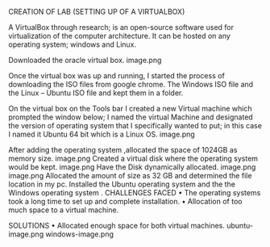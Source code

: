 CREATION OF LAB (SETTING UP OF A VIRTUALBOX)

A VirtualBox through research; is an open-source software used for virtualization of the computer architecture. 
It can be hosted on any operating system; windows and Linux.


Downloaded the oracle virtual box.
image.png
 

Once the virtual box was up and running, I started the process of downloading the ISO files from google chrome.
The Windows ISO file and the Linux – Ubuntu ISO file and kept them in a folder.

On the virtual box on the Tools bar I created a new Virtual machine which prompted the window below;
I named the virtual Machine and designated the version of operating system that I specifically wanted to put; in this case I named it Ubuntu 64 bit which is a Linux OS.
image.png

After adding the operating system ,allocated the space of 1024GB as memory size.
 image.png
Created a virtual disk where the operating system would be kept.
image.png
Have the Disk dynamically allocated.
image.png
image.png
Allocated the amount of size  as 32 GB and determined the file location in my pc.
Installed the Ubuntu operating system and the the Windows operating system .
CHALLENGES FACED
•	The operating systems took a long time to set up and complete installation.
•	Allocation of too much space to a virtual machine.

SOLUTIONS
•	Allocated enough space for both virtual machines.
ubuntu-image.png
windows-image.png
